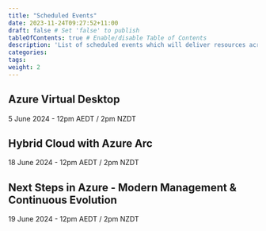 ```yaml
---
title: "Scheduled Events"
date: 2023-11-24T09:27:52+11:00
draft: false # Set 'false' to publish
tableOfContents: true # Enable/disable Table of Contents
description: 'List of scheduled events which will deliver resources across deep-dive webinars, sales kits and delivery blueprints to enable your organization to succeed with migrating and modernizing customer workloads to Azure'
categories:
tags:
weight: 2
---
```


## Azure Virtual Desktop ##

5 June 2024 - 12pm AEDT / 2pm NZDT

## Hybrid Cloud with Azure Arc ##

18 June 2024 - 12pm AEDT / 2pm NZDT

## Next Steps in Azure - Modern Management & Continuous Evolution ##

19 June 2024 - 12pm AEDT / 2pm NZDT